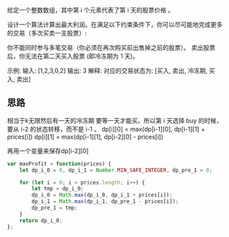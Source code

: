 给定一个整数数组，其中第 i 个元素代表了第 i 天的股票价格 。​

设计一个算法计算出最大利润。在满足以下约束条件下，你可以尽可能地完成更多的交易（多次买卖一支股票）:

你不能同时参与多笔交易（你必须在再次购买前出售掉之前的股票）。
卖出股票后，你无法在第二天买入股票 (即冷冻期为 1 天)。

示例:
输入: [1,2,3,0,2]
输出: 3 
解释: 对应的交易状态为: [买入, 卖出, 冷冻期, 买入, 卖出]

## 思路
相当于k无限然后有一天的冷冻期
要等一天才能买。所以第 i 天选择 buy 的时候，要从 i-2 的状态转移，⽽不是 i-1 。
dp[i][0] = max(dp[i-1][0], dp[i-1][1] + prices[i])
dp[i][1] = max(dp[i-1][1], dp[i-2][0] - prices[i])

再用一个变量来保存dp[i-2][0]
```javascript
var maxProfit = function(prices) {
    let dp_i_0 = 0, dp_i_1 = Number.MIN_SAFE_INTEGER, dp_pre_1 = 0;

    for (let i = 0; i < prices.length; i++) {
        let tmp = dp_i_0;
        dp_i_0 = Math.max(dp_i_0, dp_i_1 + prices[i]);
        dp_i_1 = Math.max(dp_i_1, dp_pre_1 - prices[i]);
        dp_pre_1 = tmp;
    }
    return dp_i_0;
};
```